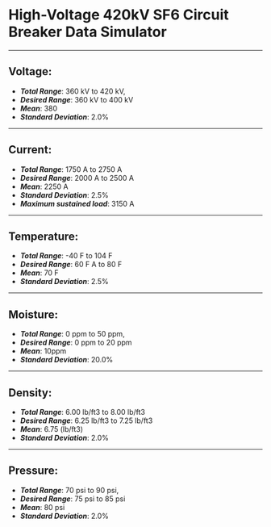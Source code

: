 # High-Voltage 420kV SF6 Circuit Breaker Data Simulator

---

## Voltage:

- **_Total Range_**: 360 kV to 420 kV,
- **_Desired Range_**: 360 kV to 400 kV
- **_Mean_**: 380
- **_Standard Deviation_**: 2.0%

---

## Current:

- **_Total Range_**: 1750 A to 2750 A
- **_Desired Range_**: 2000 A to 2500 A
- **_Mean_**: 2250 A
- **_Standard Deviation_**: 2.5%
- **_Maximum sustained load_**: 3150 A

---

## Temperature:

- **_Total Range_**: -40 F to 104 F
- **_Desired Range_**: 60 F A to 80 F
- **_Mean_**: 70 F
- **_Standard Deviation_**: 2.5%

---

## Moisture:

- **_Total Range_**: 0 ppm to 50 ppm,
- **_Desired Range_**: 0 ppm to 20 ppm
- **_Mean_**: 10ppm
- **_Standard Deviation_**: 20.0%

---

## Density:

- **_Total Range_**: 6.00 lb/ft3 to 8.00 lb/ft3
- **_Desired Range_**: 6.25 lb/ft3 to 7.25 lb/ft3
- **_Mean_**: 6.75 (lb/ft3)
- **_Standard Deviation_**: 2.0%

---

## Pressure:

- **_Total Range_**: 70 psi to 90 psi,
- **_Desired Range_**: 75 psi to 85 psi
- **_Mean_**: 80 psi
- **_Standard Deviation_**: 2.0%
